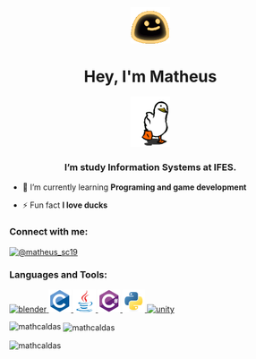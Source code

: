 <p align="center" float="left">
 <img src= "https://github.com/mathcaldas/mathcaldas/blob/main/rainbow.gif?raw=true" width="70" /> 
  <h1 align="center">Hey, I'm Matheus</h1>  
  <p align="center" float="left">
  <img src="https://github.com/mathcaldas/mathcaldas/blob/main/duck-waddling.gif?raw=true" width="70">
  </p>
    </p>
<h3 align="center">I’m study Information Systems at IFES.</h3>

- 🌱 I’m currently learning **Programing and game development**

- ⚡ Fun fact **I love ducks**

<h3 align="left">Connect with me:</h3>
<p align="left">
<a href="https://instagram.com/@matheus_sc19" target="blank"><img align="center" src="https://raw.githubusercontent.com/rahuldkjain/github-profile-readme-generator/master/src/images/icons/Social/instagram.svg" alt="@matheus_sc19" height="30" width="40" /></a>
</p>

<h3 align="left">Languages and Tools:</h3>
<p align="left"> <a href="https://www.blender.org/" target="_blank" rel="noreferrer"> 
 <img src="https://download.blender.org/branding/community/blender_community_badge_white.svg" alt="blender" width="40" height="40"/> </a> <a href="https://www.cprogramming.com/" target="_blank" rel="noreferrer"> 
 <img src="https://raw.githubusercontent.com/devicons/devicon/master/icons/c/c-original.svg" alt="c" width="40" height="40"/>
 <img src="https://raw.githubusercontent.com/devicons/devicon/master/icons/java/java-original.svg" alt="java" width="40" height="40"/> </a> <a href="https://www.w3schools.com/cs/" target="_blank" rel="noreferrer"> 
 <img src="https://raw.githubusercontent.com/devicons/devicon/master/icons/csharp/csharp-original.svg" alt="csharp" width="40" height="40"/> </a> <a href="https://www.python.org" target="_blank" rel="noreferrer"> 
 <img src="https://raw.githubusercontent.com/devicons/devicon/master/icons/python/python-original.svg" alt="python" width="40" height="40"/> </a> <a href="https://unity.com/" target="_blank" rel="noreferrer"> 
 <img src="https://www.vectorlogo.zone/logos/unity3d/unity3d-icon.svg" alt="unity" width="40" height="40"/> </a> </p>

<p><img align="left" src="https://github-readme-stats.vercel.app/api/top-langs?username=mathcaldas&show_icons=true&locale=en&layout=compact" alt="mathcaldas" /></p>

<p>&nbsp;<img align="center" src="https://github-readme-stats.vercel.app/api?username=mathcaldas&show_icons=true&locale=en" alt="mathcaldas" /></p>

<p><img align="center" src="https://github-readme-streak-stats.herokuapp.com/?user=mathcaldas&" alt="mathcaldas" /></p>
